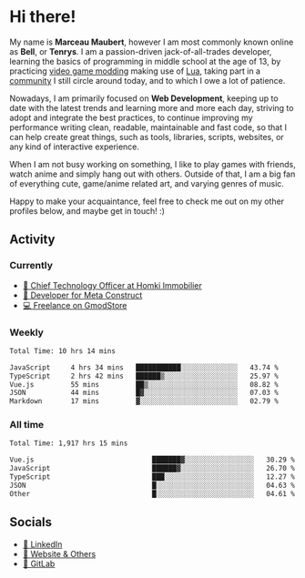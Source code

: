 # Hi there!

My name is **Marceau Maubert**, however I am most commonly known online as **Bell**, or **Tenrys**. I am a passion-driven jack-of-all-trades developer, learning the basics of programming in middle school at the age of 13, by practicing [video game modding](https://garrysmod.com) making use of [Lua](https://lua.org), taking part in a [community](https://metastruct.net) I still circle around today, and to which I owe a lot of patience.

Nowadays, I am primarily focused on **Web Development**, keeping up to date with the latest trends and learning more and more each day, striving to adopt  and integrate the best practices, to continue improving my performance writing clean, readable, maintainable and fast code, so that I can help create great things, such as tools, libraries, scripts, websites, or any kind of interactive experience.

When I am not busy working on something, I like to play games with friends, watch anime and simply hang out with others. Outside of that, I am a big fan of everything cute, game/anime related art, and varying genres of music.

Happy to make your acquaintance, feel free to check me out on my other profiles below, and maybe get in touch! :)

## Activity

### Currently

- [🏢 Chief Technology Officer at Homki Immobilier](https://homki-immobilier.com)
- [🎈 Developer for Meta Construct](https://metastruct.net)
- [💻 Freelance on GmodStore](https://www.gmodstore.com/users/Tenrys)

### Weekly
<!--START_SECTION:wakaWeekly-->

```txt
Total Time: 10 hrs 14 mins

JavaScript     4 hrs 34 mins   ███████████░░░░░░░░░░░░░░   43.74 %
TypeScript     2 hrs 42 mins   ██████▒░░░░░░░░░░░░░░░░░░   25.97 %
Vue.js         55 mins         ██▒░░░░░░░░░░░░░░░░░░░░░░   08.82 %
JSON           44 mins         █▓░░░░░░░░░░░░░░░░░░░░░░░   07.03 %
Markdown       17 mins         ▓░░░░░░░░░░░░░░░░░░░░░░░░   02.79 %
```

<!--END_SECTION:wakaWeekly-->

### All time
<!--START_SECTION:wakaTotal-->

```txt
Total Time: 1,917 hrs 15 mins

Vue.js                             ███████▓░░░░░░░░░░░░░░░░░   30.29 %
JavaScript                         ██████▓░░░░░░░░░░░░░░░░░░   26.70 %
TypeScript                         ███░░░░░░░░░░░░░░░░░░░░░░   12.27 %
JSON                               █░░░░░░░░░░░░░░░░░░░░░░░░   04.63 %
Other                              █░░░░░░░░░░░░░░░░░░░░░░░░   04.61 %
```

<!--END_SECTION:wakaTotal-->

## Socials

- [👔 LinkedIn](https://www.linkedin.com/in/marceau-maubert)
- [🔗 Website & Others](https://bell.moe)
- [🦊 GitLab](https://gitlab.com/Tenrys)
